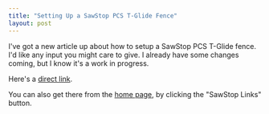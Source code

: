 ```yaml
---
title: "Setting Up a SawStop PCS T-Glide Fence"
layout: post
---
```

I've got a new article up about how to setup a SawStop PCS T-Glide fence. I'd like any input you might care to give. I already have some changes coming, but I know it's a work in progress.

Here's a [direct link](/sawstop/pcs/fence/setup/).

You can also get there from the [home page](/), by clicking the "SawStop Links" button.
